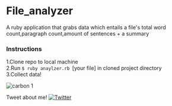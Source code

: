 # File_analyzer
A ruby application that grabs data which entails a file's total word count,paragraph count,amount of sentences + a summary

### Instructions

1.Clone repo to local machine   
2.Run `$ ruby anaylzer.rb `[your file] in cloned project directory   
3.Collect data!


![carbon 1](https://user-images.githubusercontent.com/19755484/39080040-c53fddf4-44f4-11e8-8863-36d21a6276e9.png)

Tweet about me!
[![Twitter](https://img.shields.io/twitter/url/https/github.com/RomaneGreen/file_analyzer.svg?style=social)](https://twitter.com/intent/tweet?text=Wow:&url=https%3A%2F%2Fgithub.com%2FRomaneGreen%2Ffile_analyzer)
